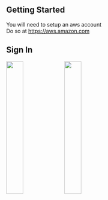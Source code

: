 ## Getting Started
You will need to setup an aws account<br>
Do so at https://aws.amazon.com
## Sign In
<img src="https://s3.amazonaws.com/teaching-aws/SignIn_No.PNG" width=30% height=30%>
<img src="https://s3.amazonaws.com/teaching-aws/Sign_InYes.PNG" width=30% height=30%>
